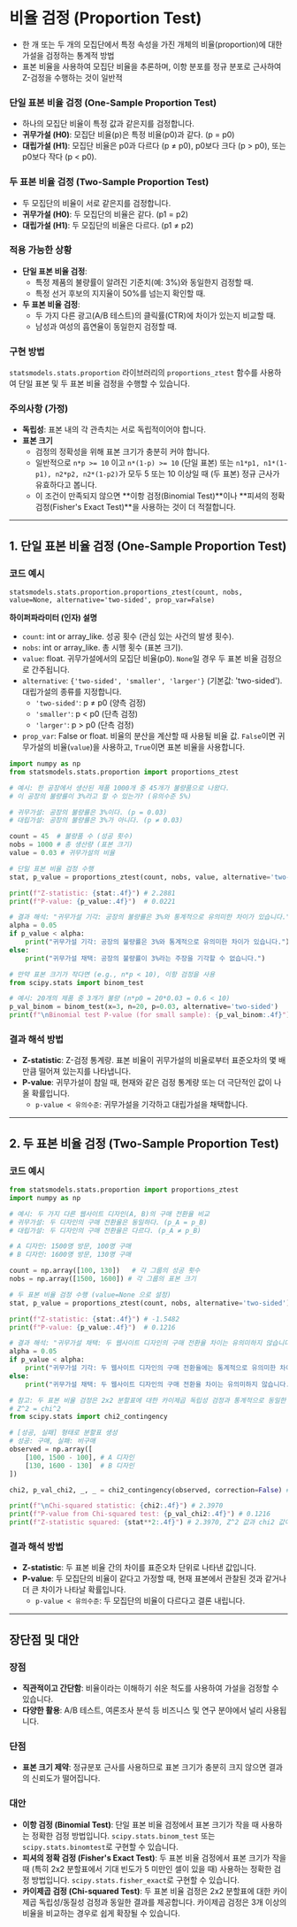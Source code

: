 # 비율 검정 (Proportion Test)

- 한 개 또는 두 개의 모집단에서 특정 속성을 가진 개체의 비율(proportion)에 대한 가설을 검정하는 통계적 방법
- 표본 비율을 사용하여 모집단 비율을 추론하며, 이항 분포를 정규 분포로 근사하여 Z-검정을 수행하는 것이 일반적

### 단일 표본 비율 검정 (One-Sample Proportion Test)
- 하나의 모집단 비율이 특정 값과 같은지를 검정합니다.
- **귀무가설 (H0)**: 모집단 비율(p)은 특정 비율(p0)과 같다. (p = p0)
- **대립가설 (H1)**: 모집단 비율은 p0과 다르다 (p ≠ p0), p0보다 크다 (p > p0), 또는 p0보다 작다 (p < p0).

### 두 표본 비율 검정 (Two-Sample Proportion Test)
- 두 모집단의 비율이 서로 같은지를 검정합니다.
- **귀무가설 (H0)**: 두 모집단의 비율은 같다. (p1 = p2)
- **대립가설 (H1)**: 두 모집단의 비율은 다르다. (p1 ≠ p2)

### 적용 가능한 상황
- **단일 표본 비율 검정**:
    - 특정 제품의 불량률이 알려진 기준치(예: 3%)와 동일한지 검정할 때.
    - 특정 선거 후보의 지지율이 50%를 넘는지 확인할 때.
- **두 표본 비율 검정**:
    - 두 가지 다른 광고(A/B 테스트)의 클릭률(CTR)에 차이가 있는지 비교할 때.
    - 남성과 여성의 흡연율이 동일한지 검정할 때.

### 구현 방법

`statsmodels.stats.proportion` 라이브러리의 `proportions_ztest` 함수를 사용하여 단일 표본 및 두 표본 비율 검정을 수행할 수 있습니다.

### 주의사항 (가정)

- **독립성**: 표본 내의 각 관측치는 서로 독립적이어야 합니다.
- **표본 크기**
    - 검정의 정확성을 위해 표본 크기가 충분히 커야 합니다.
    - 일반적으로 `n*p >= 10` 이고 `n*(1-p) >= 10` (단일 표본) 또는 `n1*p1, n1*(1-p1), n2*p2, n2*(1-p2)`가 모두 5 또는 10 이상일 때 (두 표본) 정규 근사가 유효하다고 봅니다.
    - 이 조건이 만족되지 않으면 **이항 검정(Binomial Test)**이나 **피셔의 정확 검정(Fisher's Exact Test)**을 사용하는 것이 더 적절합니다.

---

## 1. 단일 표본 비율 검정 (One-Sample Proportion Test)

### 코드 예시

`statsmodels.stats.proportion.proportions_ztest(count, nobs, value=None, alternative='two-sided', prop_var=False)`

**하이퍼파라미터 (인자) 설명**

- `count`: int or array_like. 성공 횟수 (관심 있는 사건의 발생 횟수).
- `nobs`: int or array_like. 총 시행 횟수 (표본 크기).
- `value`: float. 귀무가설에서의 모집단 비율(p0). `None`일 경우 두 표본 비율 검정으로 간주됩니다.
- `alternative`: `{'two-sided', 'smaller', 'larger'}` (기본값: 'two-sided'). 대립가설의 종류를 지정합니다.
    - `'two-sided'`: p ≠ p0 (양측 검정)
    - `'smaller'`: p < p0 (단측 검정)
    - `'larger'`: p > p0 (단측 검정)
- `prop_var`: False or float. 비율의 분산을 계산할 때 사용될 비율 값. `False`이면 귀무가설의 비율(`value`)을 사용하고, `True`이면 표본 비율을 사용합니다.

```python
import numpy as np
from statsmodels.stats.proportion import proportions_ztest

# 예시: 한 공장에서 생산된 제품 1000개 중 45개가 불량품으로 나왔다.
# 이 공장의 불량률이 3%라고 할 수 있는가? (유의수준 5%)

# 귀무가설: 공장의 불량률은 3%이다. (p = 0.03)
# 대립가설: 공장의 불량률은 3%가 아니다. (p ≠ 0.03)

count = 45  # 불량품 수 (성공 횟수)
nobs = 1000 # 총 생산량 (표본 크기)
value = 0.03 # 귀무가설의 비율

# 단일 표본 비율 검정 수행
stat, p_value = proportions_ztest(count, nobs, value, alternative='two-sided')

print(f"Z-statistic: {stat:.4f}") # 2.2881
print(f"P-value: {p_value:.4f}")  # 0.0221

# 결과 해석: "귀무가설 기각: 공장의 불량률은 3%와 통계적으로 유의미한 차이가 있습니다."
alpha = 0.05
if p_value < alpha:
    print("귀무가설 기각: 공장의 불량률은 3%와 통계적으로 유의미한 차이가 있습니다.")
else:
    print("귀무가설 채택: 공장의 불량률이 3%라는 주장을 기각할 수 없습니다.")

# 만약 표본 크기가 작다면 (e.g., n*p < 10), 이항 검정을 사용
from scipy.stats import binom_test

# 예시: 20개의 제품 중 3개가 불량 (n*p0 = 20*0.03 = 0.6 < 10)
p_val_binom = binom_test(x=3, n=20, p=0.03, alternative='two-sided')
print(f"\nBinomial test P-value (for small sample): {p_val_binom:.4f}") # 0.0210
```

### 결과 해석 방법

- **Z-statistic**: Z-검정 통계량. 표본 비율이 귀무가설의 비율로부터 표준오차의 몇 배만큼 떨어져 있는지를 나타냅니다.
- **P-value**: 귀무가설이 참일 때, 현재와 같은 검정 통계량 또는 더 극단적인 값이 나올 확률입니다.
    - `p-value < 유의수준`: 귀무가설을 기각하고 대립가설을 채택합니다.

---

## 2. 두 표본 비율 검정 (Two-Sample Proportion Test)

### 코드 예시

```python
from statsmodels.stats.proportion import proportions_ztest
import numpy as np

# 예시: 두 가지 다른 웹사이트 디자인(A, B)의 구매 전환율 비교
# 귀무가설: 두 디자인의 구매 전환율은 동일하다. (p_A = p_B)
# 대립가설: 두 디자인의 구매 전환율은 다르다. (p_A ≠ p_B)

# A 디자인: 1500명 방문, 100명 구매
# B 디자인: 1600명 방문, 130명 구매

count = np.array([100, 130])   # 각 그룹의 성공 횟수
nobs = np.array([1500, 1600]) # 각 그룹의 표본 크기

# 두 표본 비율 검정 수행 (value=None 으로 설정)
stat, p_value = proportions_ztest(count, nobs, alternative='two-sided')

print(f"Z-statistic: {stat:.4f}") # -1.5482
print(f"P-value: {p_value:.4f}")  # 0.1216

# 결과 해석: "귀무가설 채택: 두 웹사이트 디자인의 구매 전환율 차이는 유의미하지 않습니다."
alpha = 0.05
if p_value < alpha:
    print("귀무가설 기각: 두 웹사이트 디자인의 구매 전환율에는 통계적으로 유의미한 차이가 있습니다.")
else:
    print("귀무가설 채택: 두 웹사이트 디자인의 구매 전환율 차이는 유의미하지 않습니다.")

# 참고: 두 표본 비율 검정은 2x2 분할표에 대한 카이제곱 독립성 검정과 통계적으로 동일한 결과를 제공합니다.
# Z^2 = chi^2
from scipy.stats import chi2_contingency

# [성공, 실패] 형태로 분할표 생성
# 성공: 구매, 실패: 비구매
observed = np.array([
    [100, 1500 - 100], # A 디자인
    [130, 1600 - 130]  # B 디자인
])

chi2, p_val_chi2, _, _ = chi2_contingency(observed, correction=False) # correction=False로 설정해야 Z^2=chi^2 관계 성립

print(f"\nChi-squared statistic: {chi2:.4f}") # 2.3970
print(f"P-value from Chi-squared test: {p_val_chi2:.4f}") # 0.1216
print(f"Z-statistic squared: {stat**2:.4f}") # 2.3970, Z^2 값과 chi2 값이 동일함을 확인
```

### 결과 해석 방법

- **Z-statistic**: 두 표본 비율 간의 차이를 표준오차 단위로 나타낸 값입니다.
- **P-value**: 두 모집단의 비율이 같다고 가정할 때, 현재 표본에서 관찰된 것과 같거나 더 큰 차이가 나타날 확률입니다.
    - `p-value < 유의수준`: 두 모집단의 비율이 다르다고 결론 내립니다.

---

## 장단점 및 대안

### 장점

- **직관적이고 간단함**: 비율이라는 이해하기 쉬운 척도를 사용하여 가설을 검정할 수 있습니다.
- **다양한 활용**: A/B 테스트, 여론조사 분석 등 비즈니스 및 연구 분야에서 널리 사용됩니다.

### 단점

- **표본 크기 제약**: 정규분포 근사를 사용하므로 표본 크기가 충분히 크지 않으면 결과의 신뢰도가 떨어집니다.

### 대안

- **이항 검정 (Binomial Test)**: 단일 표본 비율 검정에서 표본 크기가 작을 때 사용하는 정확한 검정 방법입니다. `scipy.stats.binom_test` 또는 `scipy.stats.binomtest`로 구현할 수 있습니다.
- **피셔의 정확 검정 (Fisher's Exact Test)**: 두 표본 비율 검정에서 표본 크기가 작을 때 (특히 2x2 분할표에서 기대 빈도가 5 미만인 셀이 있을 때) 사용하는 정확한 검정 방법입니다. `scipy.stats.fisher_exact`로 구현할 수 있습니다.
- **카이제곱 검정 (Chi-squared Test)**: 두 표본 비율 검정은 2x2 분할표에 대한 카이제곱 독립성/동질성 검정과 동일한 결과를 제공합니다. 카이제곱 검정은 3개 이상의 비율을 비교하는 경우로 쉽게 확장될 수 있습니다.
